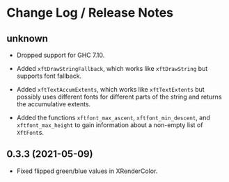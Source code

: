 # Change Log / Release Notes

## unknown

  * Dropped support for GHC 7.10.

  * Added `xftDrawStringFallback`, which works like `xftDrawString` but
    supports font fallback.

  * Added `xftTextAccumExtents`, which works like `xftTextExtents` but
    possibly uses different fonts for different parts of the string and
    returns the accumulative extents.

  * Added the functions `xftfont_max_ascent`, `xftfont_min_descent`, and
    `xftfont_max_height` to gain information about a non-empty list of
    `XftFont`s.

## 0.3.3 (2021-05-09)

  * Fixed flipped green/blue values in XRenderColor.
